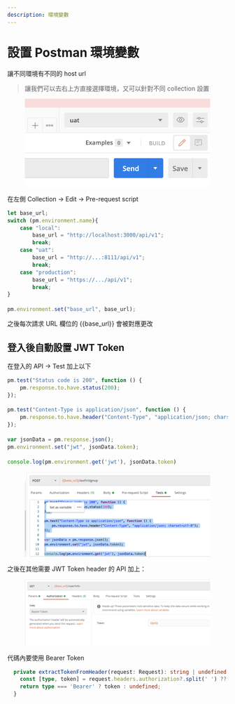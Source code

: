 ```yaml
---
description: 環境變數
---
```


# 設置 Postman 環境變數

讓不同環境有不同的 host url

> 讓我們可以去右上方直接選擇環境，又可以針對不同 collection 設置

<figure><img src="../../.gitbook/assets/截圖 2024-06-06 上午11.30.13.png" alt=""><figcaption></figcaption></figure>

在左側 Collection -> Edit -> Pre-request script

```javascript
let base_url;
switch (pm.environment.name){
    case "local":
        base_url = "http://localhost:3000/api/v1";
        break;
    case "uat":
        base_url = "http://...:8111/api/v1";
        break;
    case "production":
        base_url = "https://.../api/v1";
        break;    
}

pm.environment.set("base_url", base_url);
```

之後每次請求 URL 欄位的 \{{base\_url\}} 會被對應更改



## 登入後自動設置 JWT Token

在登入的 API -> Test 加上以下

```javascript
pm.test("Status code is 200", function () {
    pm.response.to.have.status(200);
});

pm.test("Content-Type is application/json", function () {
    pm.response.to.have.header("Content-Type", "application/json; charset=utf-8");
});

var jsonData = pm.response.json();
pm.environment.set("jwt", jsonData.token);

console.log(pm.environment.get('jwt'), jsonData.token)
```

<figure><img src="../../.gitbook/assets/截圖 2024-06-06 上午11.33.17.png" alt=""><figcaption></figcaption></figure>

之後在其他需要 JWT Token header 的 API 加上：

<figure><img src="../../.gitbook/assets/截圖 2024-06-06 上午11.34.08.png" alt=""><figcaption></figcaption></figure>

代碼內要使用 Bearer Token

```typescript
  private extractTokenFromHeader(request: Request): string | undefined {
    const [type, token] = request.headers.authorization?.split(' ') ?? [];
    return type === 'Bearer' ? token : undefined;
  }
```
